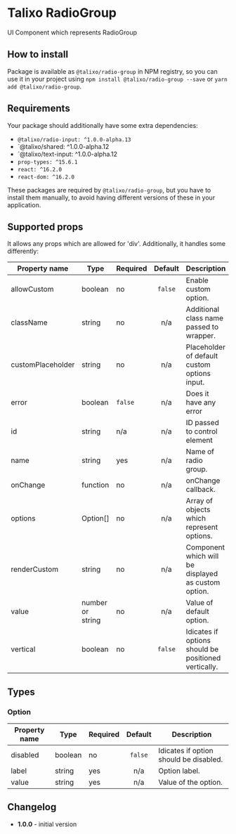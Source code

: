 # Talixo RadioGroup

UI Component which represents RadioGroup

## How to install

Package is available as `@talixo/radio-group` in NPM registry, so you can use it in your project
using `npm install @talixo/radio-group --save` or `yarn add @talixo/radio-group`.

## Requirements

Your package should additionally have some extra dependencies:

- `@talixo/radio-input: ^1.0.0-alpha.13`
- `@talixo/shared: ^1.0.0-alpha.12
- `@talixo/text-input: ^1.0.0-alpha.12
- `prop-types: ^15.6.1`
- `react: ^16.2.0`
- `react-dom: ^16.2.0`

These packages are required by `@talixo/radio-group`, but you have to install them manually,
to avoid having different versions of these in your application.

## Supported props

It allows any props which are allowed for 'div'. Additionally, it handles some differently:

Property name     | Type              | Required  | Default | Description                    
------------------|-------------------|-----------|:-------:|--------------------------------
allowCustom       | boolean           | no        | `false` | Enable custom option.
className         | string            | no        | n/a     | Additional class name passed to wrapper.
customPlaceholder | string            | no        | n/a     | Placeholder of default custom options input.
error             | boolean           | `false`   | n/a     | Does it have any error
id                | string            | n/a       | n/a     | ID passed to control element
name              | string            | yes       | n/a     | Name of radio group.
onChange          | function          | no        | n/a     | onChange callback.
options           | Option[]          | no        | n/a     | Array of objects which represent options.
renderCustom      | string            | no        | n/a     | Component which will be displayed as custom option.
value             | number or string  | no        | n/a     | Value of default option.
vertical          | boolean           | no        | `false` | Idicates if options should be positioned vertically.

## Types

### Option

Property name | Type              | Required  | Default | Description                    
--------------|-------------------|-----------|:-------:|--------------------------------
disabled      | boolean           | no        | `false` | Idicates if option should be disabled.
label         | string            | yes       | n/a     | Option label.
value         | string            | yes       | n/a     | Value of the option.

## Changelog

- **1.0.0** - initial version
